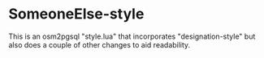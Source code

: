 SomeoneElse-style
=================

This is an osm2pgsql "style.lua" that incorporates "designation-style" but also does a couple of other changes to aid readability.
